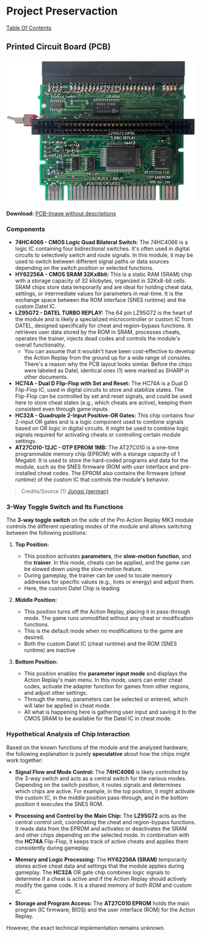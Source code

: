 # Project Preservaction

[Table Of Contents](preservaction-toc.md)

## Printed Circuit Board (PCB)

![PCB](./assets/pcb-chips.png)

**Download:** [PCB-Image without descriptions](./assets/pcb-pure.png)

### Components

- **74HC4066 - CMOS Logic Quad Bilateral Switch:** The 74HC4066 is a logic IC containing four bidirectional switches. It's often used in digital circuits to selectively switch and route signals. In this module, it may be used to switch between different signal paths or data sources depending on the switch position or selected functions.
- **HY62256A - CMOS SRAM 32Kx8bit:** This is a static RAM (SRAM) chip with a storage capacity of 32 kilobytes, organized in 32Kx8-bit cells. SRAM chips store data temporarily and are ideal for holding cheat data, settings, or intermediate values for parameters in real-time. It is the exchange space between the ROM interface (SNES runtime) and the custom Datel IC.
- **LZ95G72 - DATEL TURBO REPLAY:** The 64 pin LZ95G72 is the heart of the module and is likely a specialized microcontroller or custom IC from DATEL, designed specifically for cheat and region-bypass functions. It retrieves user data stored by the ROM in SRAM, processes cheats, operates the trainer, injects dead codes and controls the module's overall functionality.
  - You can assume that it wouldn't have been cost-effective to develop the Action Replay from the ground up for a wide range of consoles. There's a reason why the PCB layout looks similar. Before the chips were labeled as Datel, identical ones (1) were marked as SHARP in other documents.
- **HC74A - Dual D Flip-Flop with Set and Reset:** The HC74A is a Dual D Flip-Flop IC, used in digital circuits to store and stabilize states. The Flip-Flop can be controlled by set and reset signals, and could be used here to store cheat states (e.g., which cheats are active), keeping them consistent even through game inputs.
- **HC32A - Quadruple 2-Input Positive-OR Gates:** This chip contains four 2-input OR gates and is a logic component used to combine signals based on OR logic in digital circuits. It might be used to combine logic signals required for activating cheats or controlling certain module settings.
- **AT27C010-12JC - OTP EPROM 1MB:** The AT27C010 is a one-time programmable memory chip (EPROM) with a storage capacity of 1 Megabit. It is used to store the hard-coded programs and data for the module, such as the SNES firmware (ROM with user interface and pre-installed cheat codes. The EPROM also contains the firmware (cheat runtime) of the custom IC that controls the module's behavior.

> Credits/Source
    (1) [Jungsi (german)](https://www.jungsi.de/pro-action-replay-2-sega-megadrive/)

### 3-Way Toggle Switch and Its Functions

The **3-way toggle switch** on the side of the Pro Action Replay MK3 module controls the different operating modes of the module and allows switching between the following positions:

1. **Top Position:**
   - This position activates **parameters**, the **slow-motion function**, and the **trainer**. In this mode, cheats can be applied, and the game can be slowed down using the slow-motion feature.
   - During gameplay, the trainer can be used to locate memory addresses for specific values (e.g., lives or energy) and adjust them.
   - Here, the custom Datel Chip is leading

2. **Middle Position:**
   - This position turns off the Action Replay, placing it in pass-through mode. The game runs unmodified without any cheat or modification functions.
   - This is the default mode when no modifications to the game are desired.
   - Both the custom Datel IC (cheat runtime) and the ROM (SNES runtime) are inactive

3. **Bottom Position:**
   - This position enables the **parameter input mode** and displays the Action Replay's main menu. In this mode, users can enter cheat codes, activate the adapter function for games from other regions, and adjust other settings.
   - Through the menu, parameters can be selected or entered, which will later be applied in cheat mode.
   - All what is happening here is gathering user input and saving it to the CMOS SRAM to be available for the Datel IC in cheat mode.

### Hypothetical Analysis of Chip Interaction

Based on the known functions of the module and the analyzed hardware, the following explanation is purely **speculative** about how the chips might work together:

- **Signal Flow and Mode Control:** The **74HC4066** is likely controlled by the 3-way switch and acts as a central switch for the various modes. Depending on the switch position, it routes signals and determines which chips are active. For example, in the top position, it might activate the custom IC, in the middle position pass-through, and in the bottom position it executes the SNES ROM.

- **Processing and Control by the Main Chip:** The **LZ95G72** acts as the central control unit, coordinating the cheat and region-bypass functions. It reads data from the EPROM and activates or deactivates the SRAM and other chips depending on the selected mode. In combination with the **HC74A** Flip-Flop, it keeps track of active cheats and applies them consistently during gameplay.

- **Memory and Logic Processing:** The **HY62256A (SRAM)** temporarily stores active cheat data and settings that the module applies during gameplay. The **HC32A** OR gate chip combines logic signals to determine if a cheat is active and if the Action Replay should actively modify the game code. It is a shared memory of both ROM and custom IC.

- **Storage and Program Access:** The **AT27C010 EPROM** holds the main program (IC firmware; BIOS) and the user interface (ROM) for the Action Replay.

However, the exact technical implementation remains unknown.
